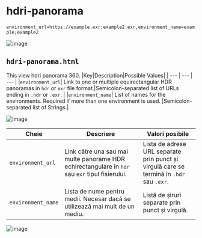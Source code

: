 # hdri-panorama

`environment_url=https://example.exr;example2.exr,environment_name=example;example2`


![image](https://user-images.githubusercontent.com/25839678/203621618-d41dbad4-d01f-4988-88a9-3b6b9c74b75b.png)

## `hdri-panorama.html`
This view hdri panorama 360.
|Key|Description|Possible Values|
| --- | --- | --- |
|`environment_url`| Link to one or multiple equirectangular HDR panoramas in `hdr` or `exr` file format.|Semicolon-separated list of URLs ending in `.hdr` or `.exr`. |
|`environment_name`| List of names for the environments. Required if more than one environment is used. |Semicolon-separated list of Strings.|


![image](https://user-images.githubusercontent.com/25839678/203621792-69773ce6-f530-4315-a8f4-00405af81277.png)

|Cheie|Descriere|Valori posibile|
| --- | --- | --- |
|`environment_url`| Link către una sau mai multe panorame HDR echirectangulare în `hdr` sau `exr` tipul fisierului.|Lista de adrese URL separate prin punct și virgulă care se termină în `.hdr` sau `.exr`. |
|`environment_name`| Lista de nume pentru medii. Necesar dacă se utilizează mai mult de un mediu. |Listă de șiruri separate prin punct și virgulă.|


![image](https://user-images.githubusercontent.com/25839678/201399035-e95a9f24-9b17-4877-998a-87d845d3efc5.png)

